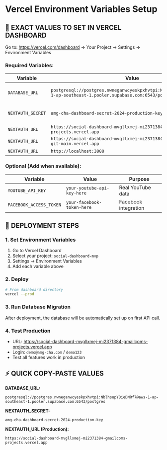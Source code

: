 # Vercel Environment Variables Setup

## 🔧 **EXACT VALUES TO SET IN VERCEL DASHBOARD**

Go to: https://vercel.com/dashboard → Your Project → Settings → Environment Variables

### **Required Variables:**

| Variable | Value | Environment |
|----------|-------|-------------|
| `DATABASE_URL` | `postgresql://postgres.nwneganwcyeskpxhvtpi:NblhsupY8ieDNRf7@aws-1-ap-southeast-1.pooler.supabase.com:6543/postgres` | Production, Preview, Development |
| `NEXTAUTH_SECRET` | `amg-cha-dashboard-secret-2024-production-key` | Production, Preview, Development |
| `NEXTAUTH_URL` | `https://social-dashboard-mvgllxmej-mi2371384-gmailcoms-projects.vercel.app` | Production |
| `NEXTAUTH_URL` | `https://social-dashboard-mvgllxmej-mi2371384-gmailcoms-projects-git-main.vercel.app` | Preview |
| `NEXTAUTH_URL` | `http://localhost:3000` | Development |

### **Optional (Add when available):**

| Variable | Value | Purpose |
|----------|-------|---------|
| `YOUTUBE_API_KEY` | `your-youtube-api-key-here` | Real YouTube data |
| `FACEBOOK_ACCESS_TOKEN` | `your-facebook-token-here` | Facebook integration |

## 🚀 **DEPLOYMENT STEPS**

### **1. Set Environment Variables**
1. Go to Vercel Dashboard
2. Select your project: `social-dashboard-mvp`
3. Settings → Environment Variables
4. Add each variable above

### **2. Deploy**
```bash
# From dashboard directory
vercel --prod
```

### **3. Run Database Migration**
After deployment, the database will be automatically set up on first API call.

### **4. Test Production**
- URL: https://social-dashboard-mvgllxmej-mi2371384-gmailcoms-projects.vercel.app
- Login: `demo@amg-cha.com` / `demo123`
- Test all features work in production

## ⚡ **QUICK COPY-PASTE VALUES**

**DATABASE_URL:**
```
postgresql://postgres.nwneganwcyeskpxhvtpi:NblhsupY8ieDNRf7@aws-1-ap-southeast-1.pooler.supabase.com:6543/postgres
```

**NEXTAUTH_SECRET:**
```
amg-cha-dashboard-secret-2024-production-key
```

**NEXTAUTH_URL (Production):**
```
https://social-dashboard-mvgllxmej-mi2371384-gmailcoms-projects.vercel.app
``` 
